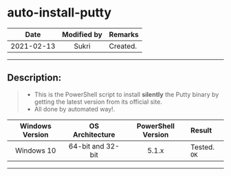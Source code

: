 # auto-install-putty
Date | Modified by | Remarks
:----: | :----: | :----
2021-02-13 | Sukri | Created.
---

## Description:
> * This is the PowerShell script to install **silently** the Putty binary by getting the latest version from its official site. 
> * All done by automated way!.

Windows Version | OS Architecture | PowerShell Version | Result
:----: | :----: | :----: | :----
Windows 10 | 64-bit and 32-bit | 5.1.x | Tested. `OK`
---